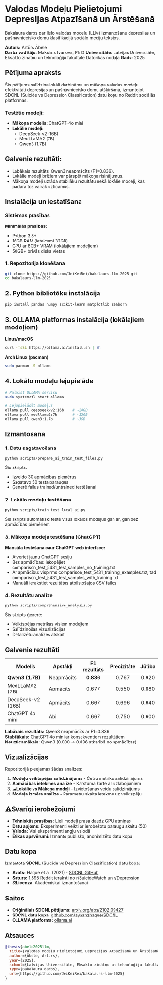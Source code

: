 # Valodas Modeļu Pielietojumi Depresijas Atpazīšanā un Ārstēšanā

Bakalaura darbs par lielo valodas modeļu (LLM) izmantošanu depresijas un pašnāvniecisko domu klasifikācijā sociālo mediju tekstos.

**Autors:** Artūrs Ābele  
**Darba vadītājs:** Maksims Ivanovs, Ph.D
**Universitāte:** Latvijas Universitāte, Eksakto zinātņu un tehnoloģiju fakultāte Datorikas nodaļa
**Gads:** 2025

## Pētījuma apraksts

Šis pētījums salīdzina lokāli darbināmu un mākoņa valodas modeļu efektivitāti depresijas un pašnāvniecisko domu atšķiršanā, izmantojot SDCNL (Suicide vs Depression Classification) datu kopu no Reddit sociālās platformas.

### Testētie modeļi:
- **Mākoņa modelis:** ChatGPT-4o mini
- **Lokālie modeļi:**
  - DeepSeek-v2 (16B)
  - MedLLaMA2 (7B) 
  - Qwen3 (1.7B)

## Galvenie rezultāti:
- Labākais rezultāts: Qwen3 neapmācīts (F1=0.836).
- Lokālie modeļi brīžiem var pārspēt mākoņa risinājumus.
- Mākoņa modeļi uzrāda stabilāku rezultātu nekā lokālie modeļi, kas padara tos vairāk uzticamus.

## Instalācija un iestatīšana

### Sistēmas prasības

**Minimālās prasības:**
- Python 3.8+
- 16GB RAM (ieteicami 32GB)
- GPU ar 8GB+ VRAM (lokālajiem modeļiem)
- 50GB+ brīvās diska vietas

### 1. Repozitorija klonēšana

```bash
git clone https://github.com/JeiKeiRei/bakalaurs-llm-2025.git
cd bakalaurs-llm-2025
```

## 2. Python bibliotēku instalācija

```bash
pip install pandas numpy scikit-learn matplotlib seaborn
```

## 3. OLLAMA platformas instalācija (lokālajiem modeļiem)

**Linus/macOS**
```bash
curl -fsSL https://ollama.ai/install.sh | sh
```

**Arch Linux (pacman):**
```bash
sudo pacman -S ollama
```

## 4. Lokālo modeļu lejupielāde
```bash
# Palaist OLLAMA servisu
sudo systemctl start ollama

# Lejupielādēt modeļus
ollama pull deepseek-v2:16b    # ~24GB
ollama pull medllama2:7b       # ~12GB  
ollama pull qwen3:1.7b         # ~3GB
```

## Izmantošana

### 1. Datu sagatavošana

```bash
python scripts/prepare_ai_train_test_files.py
```
Šis skripts:
- Izveido 30 apmācības piemērus
- Sagatavo 50 testa paraugus
- Ģenerē failus trained/untrained testēšanai

### 2. Lokālo modeļu testēšana

```bash
python scripts/train_test_local_ai.py
```
Šis skripts automātiski testē visus lokālos modeļus gan ar, gan bez apmācības piemēriem.

### 3. Mākoņa modeļa testēšana (ChatGPT)

**Manuāla testēšana caur ChatGPT web interface:**
- Atveriet jaunu ChatGPT sesiju
- Bez apmācības: iekopējiet comparison_test_5431_test_samples_no_training.txt
- Ar apmācību: vispirms comparison_test_5431_training_examples.txt, tad comparison_test_5431_test_samples_with_training.txt
- Manuāli ierakstiet rezultātus atbilstošajos CSV failos


### 4. Rezultātu analīze
```bash
python scripts/comprehensive_analysis.py
```
Šis skripts ģenerē:
- Veiktspējas metrikas visiem modeļiem
- Salīdzinošas vizualizācijas
- Detalizētu analīzes atskaiti

## Galvenie rezultāti

| Modelis | Apstākļi | F1 rezultāts | Precizitāte | Jūtība |
|---------|----------|:------------:|:-----------:|:------:|
| **Qwen3 (1.7B)** | Neapmācīts | **0.836** | 0.767 | 0.920 |
| MedLLaMA2 (7B) | Apmācīts | 0.677 | 0.550 | 0.880 |
| DeepSeek-v2 (16B) | Apmācīts | 0.667 | 0.696 | 0.640 |
| ChatGPT 4o mini | Abi | 0.667 | 0.750 | 0.600 |

**Labākais rezultāts:** Qwen3 neapmācīts ar F1=0.836  
**Stabilākais:** ChatGPT 4o mini ar konsekventiem rezultātiem  
**Neuzticamākais:** Qwen3 (0.000 → 0.836 atkarībā no apmācības)

## Vizualizācijas

Repozitorijā pieejamas šādas analīzes:
1. **Modeļu veiktspējas salīdzinājums** - Četru metriku salīdzinājums
2. **Apmācības ietekmes analīze** - Karstuma karte ar uzlabojumiem
3. **☁Lokālie vs Mākoņa modeļi** - Izvietošanas veidu salīdzinājums
4. **Modeļa izmēra analīze** - Parametru skaita ietekme uz veiktspēju

## ⚠Svarīgi ierobežojumi

- **Tehniskās prasības:** Lieli modeļi prasa daudz GPU atmiņas
- **Datu apjoms:** Eksperimenti veikti ar ierobežotu paraugu skaitu (50)
- **Valoda:** Visi eksperimenti angļu valodā
- **Ētikas apsvērumi:** Izmanto publisko, anonimizēto datu kopu

## Datu kopa

Izmantota **SDCNL** (Suicide vs Depression Classification) datu kopa:

- **Avots:** Haque et al. (2021) - [SDCNL GitHub](https://github.com/ayaanzhaque/SDCNL)
- **Saturs:** 1,895 Reddit ieraksti no r/SuicideWatch un r/Depression
- **⚖Licenza:** Akadēmiskai izmantošanai

## Saites

- **Oriģinālais SDCNL pētījums:** [arxiv.org/abs/2102.09427](https://arxiv.org/abs/2102.09427)
- **SDCNL datu kopa:** [github.com/ayaanzhaque/SDCNL](https://github.com/ayaanzhaque/SDCNL)
- **OLLAMA platforma:** [ollama.ai](https://ollama.ai)

## Atsauces

```bibtex
@thesis{abele2025llm,
  title={Valodas Modeļu Pielietojumi Depresijas Atpazīšanā un Ārstēšanā},
  author={Ābele, Artūrs},
  year={2025},
  school={Latvijas Universitāte, Eksakto zinātņu un tehnoloģiju fakultāte},
  type={Bakalaura darbs},
  url={https://github.com/JeiKeiRei/bakalaurs-llm-2025}
}
```


